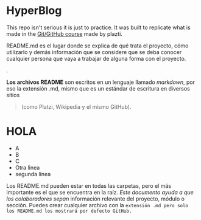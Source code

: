 # HyperBlog
This repo isn't serious it is just to practice. It was built to replicate what is made in the [Git/GitHub course](https://platzi.com/cursos/git-github/) made by plazti.

README.md es el lugar donde se explica de qué trata el proyecto, cómo utilizarlo y demás información que se considere que se deba conocer cualquier persona que vaya a trabajar de alguna forma con el proyecto.

.

**Los archivos README** son escritos en un lenguaje llamado *markdown*, por eso la extensión .md, mismo que es un estándar de escritura en diversos sitios 

> (como Platzi, Wikipedia y el mismo GitHub).

# HOLA
* A
* B
* C
* Otra linea
* segunda linea


Los README.md pueden estar en todas las carpetas, pero el más importante es el que se encuentra en la raíz. *Este documento ayuda a que los colaboradores sepan* información relevante del proyecto, módulo o sección. Puedes crear cualquier archivo con la `extensión .md pero solo los README.md los mostrará por defecto GitHub.`